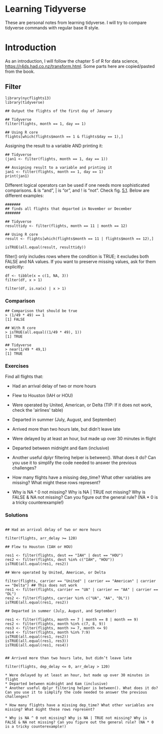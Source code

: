 # Learning Tidyverse

These are personal notes from learning tidyverse. I will try to compare tidyverse commands with regular base R style.

# Introduction

As an introduction, I will follow the chapter 5 of R for data science, https://r4ds.had.co.nz/transform.html. Some parts here are copied/pasted from the book.

## Filter

```{r eval = FALSE}
library(nycflights13)
library(tidyverse)

## Output the flights of the first day of January

## Tidyverse
filter(flights, month == 1, day == 1)

## Using R core
flights[which(flights$month == 1 & flights$day == 1),]
```

Assigning the result to a variable AND printing it:

```{r eval = FALSE}
## Tidyverse
(jan1 <- filter(flights, month == 1, day == 1))

## Assigning result to a variable and printing it
jan1 <- filter(flights, month == 1, day == 1)
print(jan1)
```

Different logical operators can be used if one needs more sophisticated comparisons. & is “and”, | is “or”, and ! is “not”. Check fig. [5.1](https://r4ds.had.co.nz/transform.html). Below are different examples:

```{r eval = FALSE}
#######
## finds all flights that departed in November or December
#######

## Tidyverse
resulttidy <- filter(flights, month == 11 | month == 12)

## Using R core
result <- flights[which(flights$month == 11 | flights$month == 12),]

isTRUE(all.equal(result, resulttidy))
```

filter() only includes rows where the condition is TRUE; it excludes both FALSE and NA values. If you want to preserve missing values, ask for them explicitly:

```{r eval = FALSE}
df <- tibble(x = c(1, NA, 3))
filter(df, x > 1)

filter(df, is.na(x) | x > 1)
```

### Comparison

```{r eval = FALSE}
## Comparison that should be true
> (1/49 * 49) == 1
[1] FALSE

## With R core
> isTRUE(all.equal((1/49 * 49), 1))
[1] TRUE

## Tidyverse
> near(1/49 * 49,1)
[1] TRUE
```

###  Exercises

Find all flights that:

* Had an arrival delay of two or more hours
* Flew to Houston (IAH or HOU)
* Were operated by United, American, or Delta (TIP: If it does not work, check the 'airlines' table)
* Departed in summer (July, August, and September)
* Arrived more than two hours late, but didn’t leave late
* Were delayed by at least an hour, but made up over 30 minutes in flight
* Departed between midnight and 6am (inclusive)
* Another useful dplyr filtering helper is between(). What does it do? Can you use it to simplify the code needed to answer the previous challenges?

* How many flights have a missing dep_time? What other variables are missing? What might these rows represent?

* Why is NA ^ 0 not missing? Why is NA | TRUE not missing? Why is FALSE & NA not missing? Can you figure out the general rule? (NA * 0 is a tricky counterexample!)


### Solutions

```{r eval = FALSE}

## Had an arrival delay of two or more hours

filter(flights, arr_delay >= 120)

## Flew to Houston (IAH or HOU)

res1 <- filter(flights, dest == "IAH" | dest == "HOU")
res2 <- filter(flights, dest %in% c("IAH", "HOU"))
isTRUE(all.equal(res1, res2))

## Were operated by United, American, or Delta

filter(flights, carrier == "United" | carrier == "American" | carrier == "Delta") ## This does not work
res1 <- filter(flights, carrier == "UA" | carrier == "AA" | carrier == "DL")
res2 <- filter(flights, carrier %in% c("UA", "AA", "DL"))
isTRUE(all.equal(res1, res2))

## Departed in summer (July, August, and September)

res1 <- filter(flights, month == 7 | month == 8 | month == 9)
res2 <- filter(flights, month %in% c(7, 8, 9))
res3 <- filter(flights, month >= 7, month <= 9)
res4 <- filter(flights, month %in% 7:9)
isTRUE(all.equal(res1, res2))
isTRUE(all.equal(res1, res3))
isTRUE(all.equal(res1, res4))


## Arrived more than two hours late, but didn’t leave late

filter(flights, dep_delay <= 0, arr_delay > 120)

* Were delayed by at least an hour, but made up over 30 minutes in flight
* Departed between midnight and 6am (inclusive)
* Another useful dplyr filtering helper is between(). What does it do? Can you use it to simplify the code needed to answer the previous challenges?

* How many flights have a missing dep_time? What other variables are missing? What might these rows represent?

* Why is NA ^ 0 not missing? Why is NA | TRUE not missing? Why is FALSE & NA not missing? Can you figure out the general rule? (NA * 0 is a tricky counterexample!)

```
